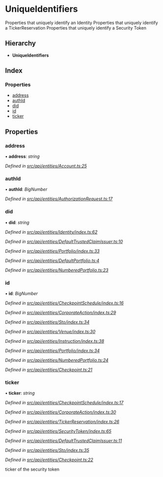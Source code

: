 # UniqueIdentifiers

Properties that uniquely identify an Identity Properties that uniquely identify a TickerReservation Properties that uniquely identify a Security Token

## Hierarchy

* **UniqueIdentifiers**

## Index

### Properties

* [address](uniqueidentifiers.md#address)
* [authId](uniqueidentifiers.md#authid)
* [did](uniqueidentifiers.md#did)
* [id](uniqueidentifiers.md#id)
* [ticker](uniqueidentifiers.md#ticker)

## Properties

### address

• **address**: _string_

_Defined in_ [_src/api/entities/Account.ts:25_](https://github.com/PolymathNetwork/polymesh-sdk/blob/23062de4/src/api/entities/Account.ts#L25)

### authId

• **authId**: _BigNumber_

_Defined in_ [_src/api/entities/AuthorizationRequest.ts:17_](https://github.com/PolymathNetwork/polymesh-sdk/blob/23062de4/src/api/entities/AuthorizationRequest.ts#L17)

### did

• **did**: _string_

_Defined in_ [_src/api/entities/Identity/index.ts:62_](https://github.com/PolymathNetwork/polymesh-sdk/blob/23062de4/src/api/entities/Identity/index.ts#L62)

_Defined in_ [_src/api/entities/DefaultTrustedClaimIssuer.ts:10_](https://github.com/PolymathNetwork/polymesh-sdk/blob/23062de4/src/api/entities/DefaultTrustedClaimIssuer.ts#L10)

_Defined in_ [_src/api/entities/Portfolio/index.ts:33_](https://github.com/PolymathNetwork/polymesh-sdk/blob/23062de4/src/api/entities/Portfolio/index.ts#L33)

_Defined in_ [_src/api/entities/DefaultPortfolio.ts:4_](https://github.com/PolymathNetwork/polymesh-sdk/blob/23062de4/src/api/entities/DefaultPortfolio.ts#L4)

_Defined in_ [_src/api/entities/NumberedPortfolio.ts:23_](https://github.com/PolymathNetwork/polymesh-sdk/blob/23062de4/src/api/entities/NumberedPortfolio.ts#L23)

### id

• **id**: _BigNumber_

_Defined in_ [_src/api/entities/CheckpointSchedule/index.ts:16_](https://github.com/PolymathNetwork/polymesh-sdk/blob/23062de4/src/api/entities/CheckpointSchedule/index.ts#L16)

_Defined in_ [_src/api/entities/CorporateAction/index.ts:29_](https://github.com/PolymathNetwork/polymesh-sdk/blob/23062de4/src/api/entities/CorporateAction/index.ts#L29)

_Defined in_ [_src/api/entities/Sto/index.ts:34_](https://github.com/PolymathNetwork/polymesh-sdk/blob/23062de4/src/api/entities/Sto/index.ts#L34)

_Defined in_ [_src/api/entities/Venue/index.ts:30_](https://github.com/PolymathNetwork/polymesh-sdk/blob/23062de4/src/api/entities/Venue/index.ts#L30)

_Defined in_ [_src/api/entities/Instruction/index.ts:38_](https://github.com/PolymathNetwork/polymesh-sdk/blob/23062de4/src/api/entities/Instruction/index.ts#L38)

_Defined in_ [_src/api/entities/Portfolio/index.ts:34_](https://github.com/PolymathNetwork/polymesh-sdk/blob/23062de4/src/api/entities/Portfolio/index.ts#L34)

_Defined in_ [_src/api/entities/NumberedPortfolio.ts:24_](https://github.com/PolymathNetwork/polymesh-sdk/blob/23062de4/src/api/entities/NumberedPortfolio.ts#L24)

_Defined in_ [_src/api/entities/Checkpoint.ts:21_](https://github.com/PolymathNetwork/polymesh-sdk/blob/23062de4/src/api/entities/Checkpoint.ts#L21)

### ticker

• **ticker**: _string_

_Defined in_ [_src/api/entities/CheckpointSchedule/index.ts:17_](https://github.com/PolymathNetwork/polymesh-sdk/blob/23062de4/src/api/entities/CheckpointSchedule/index.ts#L17)

_Defined in_ [_src/api/entities/CorporateAction/index.ts:30_](https://github.com/PolymathNetwork/polymesh-sdk/blob/23062de4/src/api/entities/CorporateAction/index.ts#L30)

_Defined in_ [_src/api/entities/TickerReservation/index.ts:26_](https://github.com/PolymathNetwork/polymesh-sdk/blob/23062de4/src/api/entities/TickerReservation/index.ts#L26)

_Defined in_ [_src/api/entities/SecurityToken/index.ts:65_](https://github.com/PolymathNetwork/polymesh-sdk/blob/23062de4/src/api/entities/SecurityToken/index.ts#L65)

_Defined in_ [_src/api/entities/DefaultTrustedClaimIssuer.ts:11_](https://github.com/PolymathNetwork/polymesh-sdk/blob/23062de4/src/api/entities/DefaultTrustedClaimIssuer.ts#L11)

_Defined in_ [_src/api/entities/Sto/index.ts:35_](https://github.com/PolymathNetwork/polymesh-sdk/blob/23062de4/src/api/entities/Sto/index.ts#L35)

_Defined in_ [_src/api/entities/Checkpoint.ts:22_](https://github.com/PolymathNetwork/polymesh-sdk/blob/23062de4/src/api/entities/Checkpoint.ts#L22)

ticker of the security token

